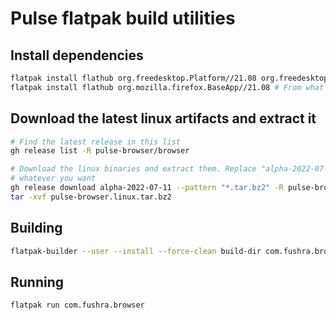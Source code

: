 # Pulse flatpak build utilities

## Install dependencies

```sh
flatpak install flathub org.freedesktop.Platform//21.08 org.freedesktop.Sdk//21.08 org.freedesktop.Platform.ffmpeg-full//21.08
flatpak install flathub org.mozilla.firefox.BaseApp//21.08 # From what I can tell, provides precompiled binaries for a bunch of stuff
```

## Download the latest linux artifacts and extract it

```sh
# Find the latest release in this list
gh release list -R pulse-browser/browser

# Download the linux binaries and extract them. Replace "alpha-2022-07-11" with
# whatever you want
gh release download alpha-2022-07-11 --pattern "*.tar.bz2" -R pulse-browser/browser
tar -xvf pulse-browser.linux.tar.bz2
```

## Building

```sh
flatpak-builder --user --install --force-clean build-dir com.fushra.browser.yml
```

## Running

```sh
flatpak run com.fushra.browser
```
